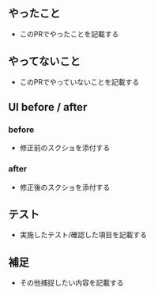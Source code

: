 ## やったこと
- このPRでやったことを記載する

## やってないこと
- このPRでやっていないことを記載する

## UI before / after
### before
- 修正前のスクショを添付する

### after
- 修正後のスクショを添付する

## テスト
- 実施したテスト/確認した項目を記載する

## 補足
- その他捕捉したい内容を記載する

